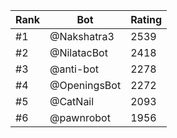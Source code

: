 Rank|Bot|Rating
---|---|---
#1|@Nakshatra3|2539
#2|@NilatacBot|2418
#3|@anti-bot|2278
#4|@OpeningsBot|2272
#5|@CatNail|2093
#6|@pawnrobot|1956
